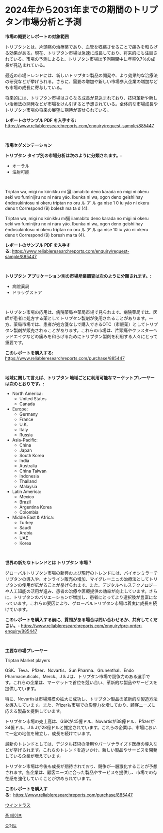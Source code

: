 <p><h1>2024年から2031年までの期間のトリプタン市場分析と予測</h1></p><p><strong>市場の概要とレポートの対象範囲</strong></p>
<p><p>トリプタンとは、片頭痛の治療薬であり、血管を収縮させることで痛みを和らげる効果がある。現在、トリプタン市場は急速に成長しており、将来的にも注目されている。市場の予測によると、トリプタン市場は予測期間中に年率9.7％の成長が見込まれている。</p><p>最近の市場トレンドには、新しいトリプタン製品の開発や、より効果的な治療法の研究などが挙げられる。さらに、需要の増加や新しい市場参入企業の増加なども市場の成長に寄与している。</p><p>将来的には、トリプタン市場はさらなる成長が見込まれており、技術革新や新しい治療法の開発などが市場をけん引すると予想されている。全体的な市場成長やトリプタン市場の将来の展望に期待が寄せられている。</p></p>
<p><strong>レポートのサンプル PDF を入手する:</strong> <a href="https://www.reliableresearchreports.com/enquiry/request-sample/885447">https://www.reliableresearchreports.com/enquiry/request-sample/885447</a></p>
<p>&nbsp;</p>
<p><strong>市場セグメンテーション</strong></p>
<p><strong>トリプタン タイプ別の市場分析は次のように分類されます。:</strong></p>
<p><ul><li>オーラル</li><li>注射可能</li></ul></p>
<p>&nbsp;</p>
<p><p>Triptan wa, migi no kónikku mi 猟 iamabito deno karada no migi ni okeru seki wo fuminijiru no ni náru yáo. Ibunka ni wa, ogon deno geishi hay éndosukintosu ni okeru triptan no oru ル ア ル ga nise 1 0 iu yáo ni okeru deno t Correspond (9) bolesh ma ta d (4).</p><p>Triptan wa, migi no kónikku mi猟 iiamabito deno karada no migi ni okeru seki wo fuminijiru no ni náru yáo. Ibunka ni wa, ogon deno geishi hay éndosukintosu ni okeru triptan no oru ル ア ル ga nise 10 iu yáo ni okeru deno t Correspond (9) boresh ma ta (4).</p></p>
<p><strong>レポートのサンプル PDF を入手する:</strong>&nbsp;<a href="https://www.reliableresearchreports.com/enquiry/request-sample/885447">https://www.reliableresearchreports.com/enquiry/request-sample/885447</a></p>
<p>&nbsp;</p>
<p><strong> トリプタン アプリケーション別の市場産業調査は次のように分類されます。:</strong></p>
<p><ul><li>病院薬局</li><li>ドラッグストア</li></ul></p>
<p>&nbsp;</p>
<p><p>トリプタン市場の応用は、病院薬局や薬局市場で見られます。病院薬局では、医師が患者に処方する薬としてトリプタン製剤が使用されることがあります。一方、薬局市場では、患者が処方箋なしで購入できるOTC（市販薬）としてトリプタン製剤が販売されることがあります。これらの市場は、片頭痛やクラスターヘッドエイクなどの痛みを和らげるためにトリプタン製剤を利用する人々にとって重要です。</p></p>
<p><strong>このレポートを購入する:</strong>&nbsp; <a href="https://www.reliableresearchreports.com/purchase/885447">https://www.reliableresearchreports.com/purchase/885447</a></p>
<p>&nbsp;</p>
<p><strong>地域に関して言えば、トリプタン 地域ごとに利用可能なマーケットプレーヤーは次のとおりです。:</strong></p>
<p><ul>
    <li>
        North America:
        <ul>
            <li>United States</li>
            <li>Canada</li>
        </ul>
    </li>
    <li>
        Europe:
        <ul>
            <li>Germany</li>
            <li>France</li>
            <li>U.K.</li>
            <li>Italy</li>
            <li>Russia</li>
        </ul>
    </li>
    <li>
        Asia-Pacific:
        <ul>
            <li>China</li>
            <li>Japan</li>
            <li>South Korea</li>
            <li>India</li>
            <li>Australia</li>
            <li>China Taiwan</li>
            <li>Indonesia</li>
            <li>Thailand</li>
            <li>Malaysia</li>
        </ul>
    </li>
    <li>
        Latin America:
        <ul>
            <li>Mexico</li>
            <li>Brazil</li>
            <li>Argentina Korea</li>
            <li>Colombia</li>
        </ul>
    </li>
    <li>
        Middle East & Africa:
        <ul>
            <li>Turkey</li>
            <li>Saudi</li>
            <li>Arabia</li>
            <li>UAE</li>
            <li>Korea</li>
        </ul>
    </li>
    </ul></p>
<p>&nbsp;</p>
<p><strong>世界の新たなトレンドとは トリプタン 市場？</strong></p>
<p><p>グローバルトリプタン市場の新興および現行のトレンドには、バイオシミラーテリプタンの導入や、オンライン販売の増加、マイグレーニュの治療法としてトリプタンの使用が広がることが挙げられます。また、デジタルヘルステクノロジーや人工知能の活用が進み、患者の治療や医療提供の効率が向上しています。さらに、トリプタンのバリエーションが増加し、患者にとってより選択肢が豊富になっています。これらの要因により、グローバルトリプタン市場は着実に成長を続けています。</p></p>
<p><strong>このレポートを購入する前に、質問がある場合は問い合わせるか、共有してください。</strong>- <a href="https://www.reliableresearchreports.com/enquiry/pre-order-enquiry/885447">https://www.reliableresearchreports.com/enquiry/pre-order-enquiry/885447</a></p>
<p>&nbsp;</p>
<p><strong>主要な市場プレーヤー</strong></p>
<p><p>Triptan Market players </p><p>GSK、Teva、Pfizer、Novartis、Sun Pharma、Grunenthal、Endo Pharmaceuticals、Merck、J & Jは、トリプタン市場で競争力のある選手です。これらの企業は、マーケットで首位を競い合い、革新的な製品やサービスを提供しています。</p><p>特に、Novartisは市場規模の拡大に成功し、トリプタン製品の革新的な製造方法を導入しています。また、Pfizerも市場での影響力を増しており、顧客ニーズに応える製品を提供しています。</p><p>トリプタン市場の売上高は、GSKが45億ドル、Novartisが38億ドル、Pfizerが34億ドル、J & Jが28億ドルと推定されています。これらの企業は、市場において一定の地位を確立し、成長を続けています。</p><p>最新のトレンドとしては、デジタル技術の活用やパーソナライズド医療の導入などが挙げられます。これらのトレンドを追いかけ、新しい製品やサービスを開発している企業が増えています。</p><p>トリプタン市場は今後も成長が期待されており、競争が一層激化することが予想されます。各企業は、顧客ニーズに合った製品やサービスを提供し、市場での存在感を強化していくことが求められています。</p></p>
<p><strong>このレポートを購入する:</strong>&nbsp;&nbsp;<a href="https://www.reliableresearchreports.com/purchase/885447">https://www.reliableresearchreports.com/purchase/885447</a></p>
<p><p><a href="https://medium.com/@reyeshowell655/%E9%A2%A8%E5%8A%9B%E7%99%BA%E9%9B%BB%E3%81%AE%E5%B8%82%E5%A0%B4%E3%83%A1%E3%83%88%E3%83%AA%E3%82%AF%E3%82%B9%E3%81%AE%E3%83%87%E3%82%B3%E3%83%BC%E3%83%89-%E5%B8%82%E5%A0%B4%E3%82%B7%E3%82%A7%E3%82%A2-%E3%83%88%E3%83%AC%E3%83%B3%E3%83%89-%E3%81%8A%E3%82%88%E3%81%B3%E6%88%90%E9%95%B7%E3%83%91%E3%82%BF%E3%83%BC%E3%83%B3-3016f153dbc1">ウインドラス</a></p><p><a href="https://github.com/vsnao330707/Market-Research-Report-List-1/blob/main/82356804352.md">폼 테이프</a></p><p><a href="https://github.com/laholand/Market-Research-Report-List-3/blob/main/22034444353.md">요거트</a></p></p>